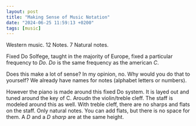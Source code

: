 ```yaml
---
layout: post
title: "Making Sense of Music Notation"
date: "2024-06-25 11:59:13 +0200"
tags: [music]
---
```


Western music. 12 Notes. 7 Natural notes.

Fixed Do Solfege, taught in the majority of Europe, fixed a particular frequency to *Do*. *Do* is the same frequency as the american *C*.

Does this make a lot of sense? In my opinion, no. Why would you do that to yourself? We already have names for notes (alphabet letters or numbers).

However the piano is made around this fixed Do system. It is layed out and tuned around the key of C. Aroudn the violin/treble cleff. The staff is modeled around this as well. With treble cleff, there are no sharps and flats on the staff. Only natural notes. You can add flats, but there is no space for them. A *D* and a *D sharp* are at the same height.
